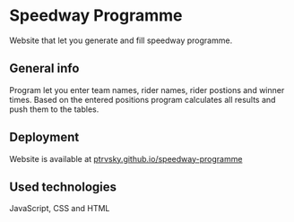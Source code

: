 # Speedway Programme
Website that let you generate and fill speedway programme. 

## General info
Program let you enter team names, rider names, rider postions and winner times. Based on the entered positions program calculates all results and push them to the tables. 

## Deployment
Website is available at [ptrvsky.github.io/speedway-programme](https://ptrvsky.github.io/speedway-programme)

## Used technologies
JavaScript, CSS and HTML


